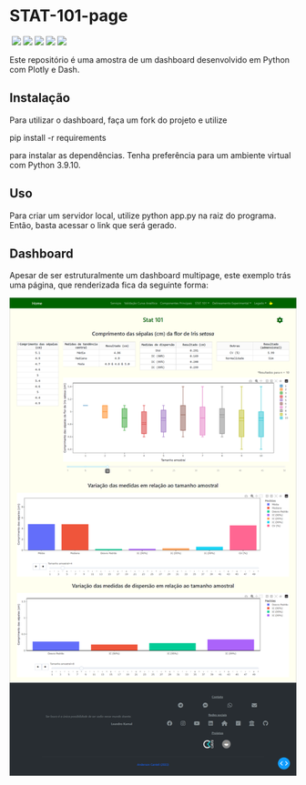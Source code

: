 # STAT-101-page

<img srd="https://img.shields.io/badge/Python-FFD43B?style=for-the-badge&logo=python&logoColor=blue"> <img src="https://img.shields.io/badge/Plotly-239120?style=for-the-badge&logo=plotly&logoColor=white"> <img src="https://img.shields.io/badge/dash-008DE4?style=for-the-badge&logo=dash&logoColor=white"> <img src="https://img.shields.io/badge/Pandas-2C2D72?style=for-the-badge&logo=pandas&logoColor=white"> <img src="https://img.shields.io/badge/Colab-F9AB00?style=for-the-badge&logo=googlecolab&color=525252"> <img src="https://img.shields.io/badge/License-GPL%20v3-blue.svg">


Este repositório é uma amostra de um dashboard desenvolvido em Python com Plotly e Dash.



## Instalação

Para utilizar o dashboard, faça um fork do projeto e utilize


pip install -r requirements


para instalar as dependências. Tenha preferência para um ambiente virtual com Python 3.9.10.


## Uso

Para criar um servidor local, utilize python app.py na raiz do programa. Então, basta acessar o link que será gerado. 

## Dashboard

Apesar de ser estruturalmente um dashboard multipage, este exemplo trás uma página, que renderizada fica da seguinte forma:


<p align="center">
<img src="https://raw.githubusercontent.com/andersonmdcanteli/STAT-101-page/main/assets/screencapture.png" alt="screenshot do dashboard finalizando" width="800px">
</p>
